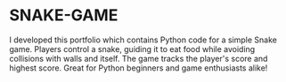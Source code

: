 # SNAKE-GAME
I developed this portfolio which contains Python code for a simple Snake game. Players control a snake, guiding it to eat food while avoiding collisions with walls and itself. The game tracks the player's score and highest score. Great for Python beginners and game enthusiasts alike!
